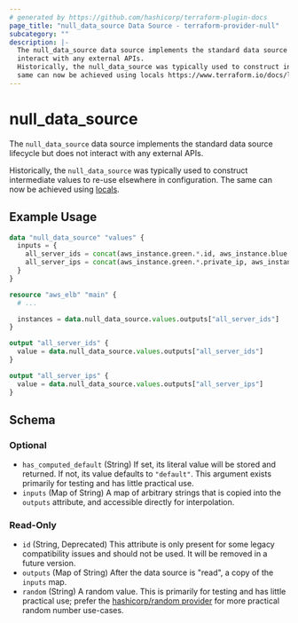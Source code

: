 ```yaml
---
# generated by https://github.com/hashicorp/terraform-plugin-docs
page_title: "null_data_source Data Source - terraform-provider-null"
subcategory: ""
description: |-
  The null_data_source data source implements the standard data source lifecycle but does not
  interact with any external APIs.
  Historically, the null_data_source was typically used to construct intermediate values to re-use elsewhere in configuration. The
  same can now be achieved using locals https://www.terraform.io/docs/language/values/locals.html.
---
```


# null_data_source

The `null_data_source` data source implements the standard data source lifecycle but does not
interact with any external APIs.

Historically, the `null_data_source` was typically used to construct intermediate values to re-use elsewhere in configuration. The
same can now be achieved using [locals](https://www.terraform.io/docs/language/values/locals.html).

## Example Usage

```terraform
data "null_data_source" "values" {
  inputs = {
    all_server_ids = concat(aws_instance.green.*.id, aws_instance.blue.*.id)
    all_server_ips = concat(aws_instance.green.*.private_ip, aws_instance.blue.*.private_ip)
  }
}

resource "aws_elb" "main" {
  # ...

  instances = data.null_data_source.values.outputs["all_server_ids"]
}

output "all_server_ids" {
  value = data.null_data_source.values.outputs["all_server_ids"]
}

output "all_server_ips" {
  value = data.null_data_source.values.outputs["all_server_ips"]
}
```

<!-- schema generated by tfplugindocs -->
## Schema

### Optional

- `has_computed_default` (String) If set, its literal value will be stored and returned. If not, its value defaults to `"default"`. This argument exists primarily for testing and has little practical use.
- `inputs` (Map of String) A map of arbitrary strings that is copied into the `outputs` attribute, and accessible directly for interpolation.

### Read-Only

- `id` (String, Deprecated) This attribute is only present for some legacy compatibility issues and should not be used. It will be removed in a future version.
- `outputs` (Map of String) After the data source is "read", a copy of the `inputs` map.
- `random` (String) A random value. This is primarily for testing and has little practical use; prefer the [hashicorp/random provider](https://registry.terraform.io/providers/hashicorp/random) for more practical random number use-cases.

